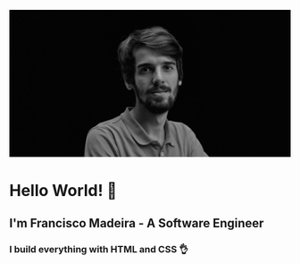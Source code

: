![](./public/og-pic.jpg)

# Hello World! 👋
## I'm **Francisco Madeira** - A Software Engineer
### I build everything with HTML and CSS 👌
